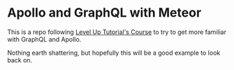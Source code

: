 # Apollo and GraphQL with Meteor

This is a repo following [Level Up Tutorial's Course](https://www.leveluptutorials.com/tutorials/full-stack-graphql-with-apollo-meteor-and-react/series-introduction) to try to get more familiar with GraphQL and Apollo.

Nothing earth shattering, but hopefully this will be a good example to look back on.
